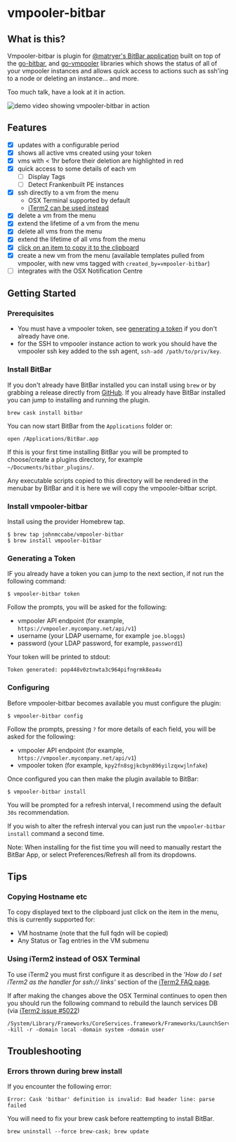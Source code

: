 # vmpooler-bitbar

## What is this?

Vmpooler-bitbar is plugin for [@matryer's BitBar application](https://github.com/matryer/bitbar) built on top of the [go-bitbar](https://github.com/johnmccabe/go-bitbar), and [go-vmpooler](https://github.com/johnmccabe/go-vmpooler) libraries which shows the status of all of your vmpooler instances and allows quick access to actions such as ssh'ing to a node or deleting an instance... and more.

Too much talk, have a look at it in action.

![demo video showing vmpooler-bitbar in action](https://raw.githubusercontent.com/johnmccabe/vmpooler-bitbar/gh-pages/images/vmpooler-bitbar.gif)

## Features

- [x] updates with a configurable period
- [x] shows all active vms created using your token
- [x] vms with < 1hr before their deletion are highlighted in red
- [x] quick access to some details of each vm
  - [ ] Display Tags
  - [ ] Detect Frankenbuilt PE instances
- [x] ssh directly to a vm from the menu
  - OSX Terminal supported by default
  - [iTerm2 can be used instead](#using-iterm2-instead-of-osx-terminal)
- [x] delete a vm from the menu
- [x] extend the lifetime of a vm from the menu
- [x] delete all vms from the menu
- [x] extend the lifetime of all vms from the menu
- [x] [click on an item to copy it to the clipboard](#copying-hostname-etc)
- [x] create a new vm from the menu (available templates pulled from vmpooler, with new vms tagged with `created_by=vmpooler-bitbar`)
- [ ] integrates with the OSX Notification Centre

## Getting Started

### Prerequisites

- You must have a vmpooler token, see [generating a token](#generating-a-token) if you don't already have one.
- for the SSH to vmpooler instance action to work you should have the vmpooler ssh key added to the ssh agent, `ssh-add /path/to/priv/key`.

### Install BitBar

If you don't already have BitBar installed you can install using `brew` or by grabbing a release directly from [GitHub](https://github.com/matryer/bitbar/releases/tag/v1.9.1). If you already have BitBar installed you can jump to installing and running the plugin.

    brew cask install bitbar

You can now start BitBar from the `Applications` folder or:

    open /Applications/BitBar.app

If this is your first time installing BitBar you will be prompted to choose/create a plugins directory, for example `~/Documents/bitbar_plugins/`.

Any executable scripts copied to this directory will be rendered in the menubar by BitBar and it is here we will copy the vmpooler-bitbar script.

### Install vmpooler-bitbar

Install using the provider Homebrew tap.

    $ brew tap johnmccabe/vmpooler-bitbar
    $ brew install vmpooler-bitbar

### Generating a Token

IF you already have a token you can jump to the next section, if not run the following command:

    $ vmpooler-bitbar token

Follow the prompts, you will be asked for the following:

- vmpooler API endpoint (for example, `https://vmpooler.mycompany.net/api/v1`)
- username (your LDAP username, for example `joe.bloggs`)
- password (your LDAP password, for example, `password1`)

Your token will be printed to stdout:

    Token generated: pop448v0ztnwta3c964pifngrmk8ea4u

### Configuring

Before vmpooler-bitbar becomes available you must configure the plugin:

    $ vmpooler-bitbar config

Follow the prompts, pressing `?` for more details of each field, you will be asked for the following:

- vmpooler API endpoint (for example, `https://vmpooler.mycompany.net/api/v1`)
- vmpooler token (for example, `kpy2fn8sgjkcbyn896yilzqxwjlnfake`)

Once configured you can then make the plugin available to BitBar:

    $ vmpooler-bitbar install

You will be prompted for a refresh interval, I recommend using the default `30s` recommendation.

If you wish to alter the refresh interval you can just run the `vmpooler-bitbar install` command a second time.

Note: When installing for the fist time you will need to manually restart the BitBar App, or select Preferences/Refresh all from its dropdowns.

### 

## Tips

### Copying Hostname etc
To copy displayed text to the clipboard just click on the item in the menu, this is currently supported for:

- VM hostname (note that the full fqdn will be copied)
- Any Status or Tag entries in the VM submenu

### Using iTerm2 instead of OSX Terminal
To use iTerm2 you must first configure it as described in the _'How do I set iTerm2 as the handler for ssh:// links'_ section of the [iTerm2 FAQ page](http://iterm2.com/faq.html).

If after making the changes above the OSX Terminal continues to open then you should run the following command to rebuild the launch services DB (via [iTerm2 issue #5022](https://gitlab.com/gnachman/iterm2/issues/5022))

    /System/Library/Frameworks/CoreServices.framework/Frameworks/LaunchServices.framework/Support/lsregister -kill -r -domain local -domain system -domain user

## Troubleshooting

### Errors thrown during brew install
If you encounter the following error:

    Error: Cask 'bitbar' definition is invalid: Bad header line: parse failed

You will need to fix your brew cask before reattempting to install BitBar.

    brew uninstall --force brew-cask; brew update
